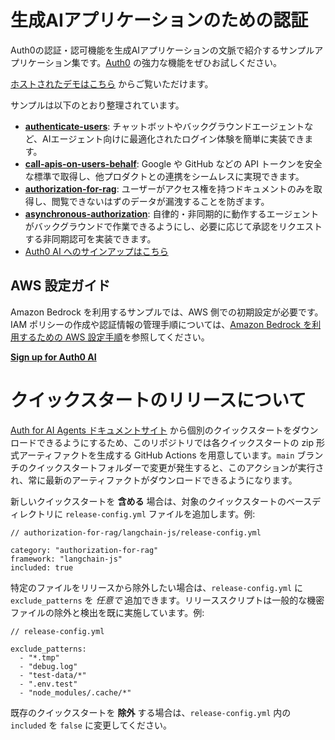 # 生成AIアプリケーションのための認証

Auth0の認証・認可機能を生成AIアプリケーションの文脈で紹介するサンプルアプリケーション集です。[Auth0](https://www.auth0.ai/) の強力な機能をぜひお試しください。

[ホストされたデモはこちら](https://demo.auth0.ai/) からご覧いただけます。

サンプルは以下のとおり整理されています。

- [**authenticate-users**](https://auth0.com/ai/docs/user-authentication): チャットボットやバックグラウンドエージェントなど、AIエージェント向けに最適化されたログイン体験を簡単に実装できます。
- [**call-apis-on-users-behalf**](https://auth0.com/ai/docs/call-others-apis-on-users-behalf): Google や GitHub などの API トークンを安全な標準で取得し、他プロダクトとの連携をシームレスに実現できます。
- [**authorization-for-rag**](https://auth0.com/ai/docs/authorization-for-rag): ユーザーがアクセス権を持つドキュメントのみを取得し、閲覧できないはずのデータが漏洩することを防ぎます。
- [**asynchronous-authorization**](https://auth0.com/ai/docs/async-authorization): 自律的・非同期的に動作するエージェントがバックグラウンドで作業できるようにし、必要に応じて承認をリクエストする非同期認可を実装できます。
- [Auth0 AI へのサインアップはこちら](https://auth0.com/signup?onboard_app=genai&ocid=7014z000001NyoxAAC-aPA4z0000008OZeGAM)

## AWS 設定ガイド

Amazon Bedrock を利用するサンプルでは、AWS 側での初期設定が必要です。IAM ポリシーの作成や認証情報の管理手順については、[Amazon Bedrock を利用するための AWS 設定手順](docs/aws-bedrock-setup.md)を参照してください。

[**Sign up for Auth0 AI**](https://auth0.com/signup?onboard_app=genai&ocid=7014z000001NyoxAAC-aPA4z0000008OZeGAM)

# クイックスタートのリリースについて

[Auth for AI Agents ドキュメントサイト](https://auth0.com/ai/docs) から個別のクイックスタートをダウンロードできるようにするため、このリポジトリでは各クイックスタートの zip 形式アーティファクトを生成する GitHub Actions を用意しています。`main` ブランチのクイックスタートフォルダーで変更が発生すると、このアクションが実行され、常に最新のアーティファクトがダウンロードできるようになります。

新しいクイックスタートを **含める** 場合は、対象のクイックスタートのベースディレクトリに `release-config.yml` ファイルを追加します。例:

```
// authorization-for-rag/langchain-js/release-config.yml

category: "authorization-for-rag"
framework: "langchain-js"
included: true
```

特定のファイルをリリースから除外したい場合は、`release-config.yml` に `exclude_patterns` を *任意で* 追加できます。リリーススクリプトは一般的な機密ファイルの除外と検出を既に実施しています。例:

```
// release-config.yml

exclude_patterns:
  - "*.tmp"
  - "debug.log"
  - "test-data/*"
  - ".env.test"
  - "node_modules/.cache/*"
```

既存のクイックスタートを **除外** する場合は、`release-config.yml` 内の `included` を `false` に変更してください。
